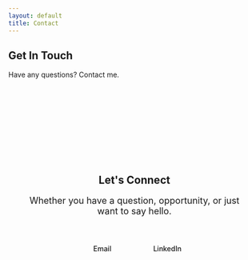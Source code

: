 ```yaml
---
layout: default
title: Contact
---
```


<section class="hero">
    <h1>Get In Touch</h1>
    <p class="description">
       Have any questions? Contact me. 
    </p>

<section class="fade-in">
    <div style="background: var(--bg-secondary); border-radius: 24px; padding: 80px 40px; text-align: center; margin: 80px 0;">
        <h2>Let's Connect</h2>
        <p style="font-size: 18px; color: var(--text-secondary); margin-bottom: 40px;">Whether you have a question, opportunity, or just want to say hello.</p>
        <div style="display: flex; justify-content: center; gap: 24px; flex-wrap: wrap;">
            <a href="mailto:brianroj@pm.me" style="display: flex; align-items: center; gap: 12px; padding: 16px 24px; background: var(--bg); border: 1px solid var(--border); border-radius: 12px; text-decoration: none; color: var(--text-primary); font-weight: 500;">
                <span></span>
                <span>Email</span>
            </a>
            <a href="https://www.linkedin.com/in/brian-rojas-9b0b5237a" target="_blank" style="display: flex; align-items: center; gap: 12px; padding: 16px 24px; background: var(--bg); border: 1px solid var(--border); border-radius: 12px; text-decoration: none; color: var(--text-primary); font-weight: 500;">
                <span></span>
                <span>LinkedIn</span>
            </a>
        </div>
    </div>
</section>

